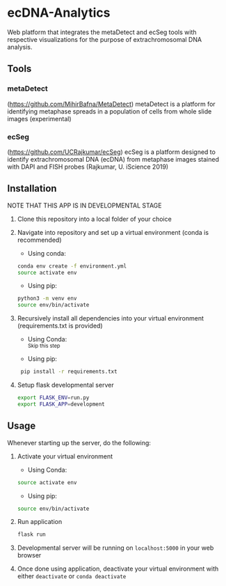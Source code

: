 # ecDNA-Analytics

Web platform that integrates the metaDetect and ecSeg  tools with respective visualizations for the purpose of extrachromosomal DNA analysis.

## Tools

### metaDetect

(<https://github.com/MihirBafna/MetaDetect>)
metaDetect is a platform for identifying metaphase spreads in a population of cells from whole slide images (experimental)

### ecSeg

(<https://github.com/UCRajkumar/ecSeg>)
ecSeg is a platform designed to identify extrachromosomal DNA (ecDNA) from metaphase images stained with DAPI and FISH probes (Rajkumar, U. iScience 2019)

## Installation

NOTE THAT THIS APP IS IN DEVELOPMENTAL STAGE

1. Clone this repository into a local folder of your choice

2. Navigate into repository and set up a virtual environment (conda is recommended)
    * Using conda:
    ```bash
    conda env create -f environment.yml
    source activate env 
    ```
    * Using pip:
    ```bash
    python3 -m venv env
    source env/bin/activate
    ```
3. Recursively install all dependencies into your virtual environment (requirements.txt is provided)
    * Using Conda:  
        <sub>Skip this step</sub>
    
    * Using pip:
    ```bash
     pip install -r requirements.txt
     ```

       
4. Setup flask developmental server

    ```bash
    export FLASK_ENV=run.py
    export FLASK_APP=development
    ```

## Usage

Whenever starting up the server, do the following:

1. Activate your virtual environment
    * Using Conda:  
   ```bash
   source activate env 
   ```
    * Using pip:
    ```bash
    source env/bin/activate
    ```

2. Run application

    ```bash
    flask run
    ```

3. Developmental server will be running on ```localhost:5000``` in your web browser

4. Once done using application, deactivate your virtual environment with either ```deactivate``` or ```conda deactivate```

